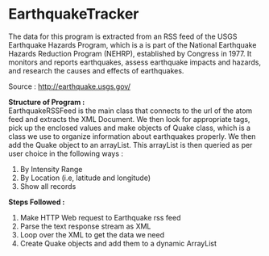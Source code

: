 # EarthquakeTracker

The data for this program is extracted from an RSS feed of the USGS Earthquake  Hazards Program, which is a is part of the National Earthquake Hazards Reduction Program (NEHRP), established by Congress in 1977. It monitors and reports earthquakes, assess earthquake impacts and hazards, and research the causes and effects of earthquakes.  

Source : http://earthquake.usgs.gov/  

<b>Structure of Program :</b>  
EarthquakeRSSFeed is the main class that connects to the url of the atom feed and extracts the XML Document. We then look for appropriate tags, pick up the enclosed values and make objects of Quake class, which is a class we use to organize information about earthquakes properly. We then add the Quake object to an arrayList. This arrayList is then queried as per user choice in the following ways :   

1. By Intensity Range
2. By Location (i.e, latitude and longitude)
3. Show all records  

<b>Steps Followed : </b>   
1. Make HTTP Web request to Earthquake rss feed  
2. Parse the text response stream as XML  
3. Loop over the XML to get the data we need  
4. Create Quake objects and add them to a dynamic ArrayList  
